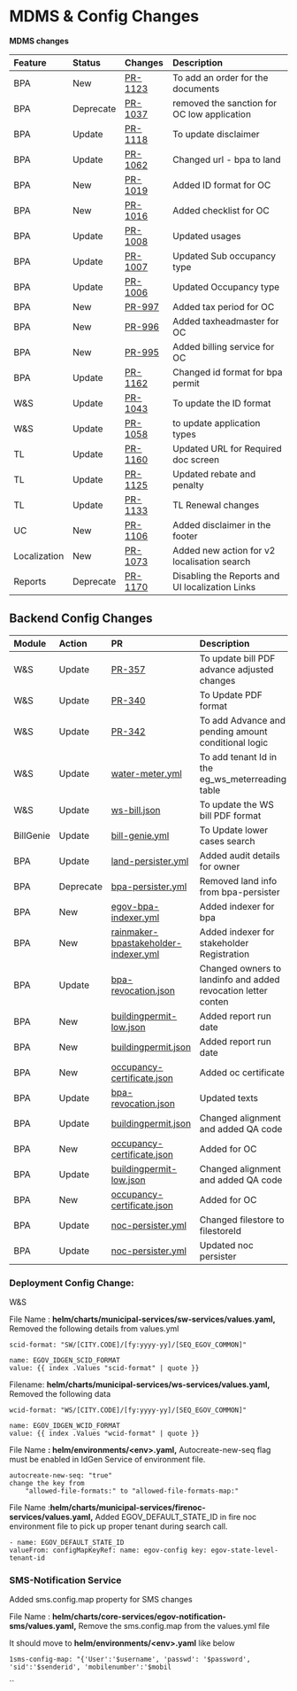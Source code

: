 # MDMS & Config Changes

**MDMS changes**

| **Feature** | **Status** | **Changes** | **Description** |
| :--- | :--- | :--- | :--- |
| BPA | New | [PR-1123](https://github.com/egovernments/egov-mdms-data/pull/1123/files) | To add an order for the documents |
| BPA | Deprecate | [PR-1037](https://github.com/egovernments/egov-mdms-data/pull/1037/files) | removed the sanction for OC low application |
| BPA | Update | [PR-1118](https://github.com/egovernments/egov-mdms-data/pull/1118/files) | To update disclaimer |
| BPA | Update | [PR-1062](https://github.com/egovernments/egov-mdms-data/pull/1062/files) | Changed url - bpa to land |
| BPA | New | [PR-1019](https://github.com/egovernments/egov-mdms-data/pull/1019/files) | Added ID format for OC |
| BPA | New | [PR-1016](https://github.com/egovernments/egov-mdms-data/pull/1016/files) | Added checklist for OC |
| BPA | Update | [PR-1008](https://github.com/egovernments/egov-mdms-data/pull/1008/files) | Updated usages |
| BPA | Update | [PR-1007](https://github.com/egovernments/egov-mdms-data/pull/1007/files) | Updated Sub occupancy type |
| BPA | Update | [PR-1006](https://github.com/egovernments/egov-mdms-data/pull/1006) | Updated Occupancy type |
| BPA | New | [PR-997](https://github.com/egovernments/egov-mdms-data/pull/997) | Added tax period for OC |
| BPA | New | [PR-996](https://github.com/egovernments/egov-mdms-data/pull/996/files) | Added taxheadmaster for OC |
| BPA | New | [PR-995](https://github.com/egovernments/egov-mdms-data/pull/995/files) | Added billing service for OC |
| BPA | Update | [PR-1162](https://github.com/egovernments/egov-mdms-data/pull/1162/files) | Changed id format for bpa permit |
| W&S | Update | [PR-1043](https://github.com/egovernments/egov-mdms-data/pull/1043) | To update the ID format |
| W&S | Update | [PR-1058](https://github.com/egovernments/egov-mdms-data/pull/1058) | to update application types |
| TL | Update | [PR-1160](https://github.com/egovernments/egov-mdms-data/pull/1160) | Updated URL for Required doc screen |
| TL | Update | [PR-1125](https://github.com/egovernments/egov-mdms-data/pull/1125) | Updated rebate and penalty |
| TL | Update | [PR-1133](https://github.com/egovernments/egov-mdms-data/pull/1133) | TL Renewal changes |
| UC | New | [PR-1106](https://github.com/egovernments/egov-mdms-data/pull/1106) | Added disclaimer in the footer |
| Localization | New | [PR-1073](https://github.com/egovernments/egov-mdms-data/pull/1073) | Added new action for v2 localisation search |
| Reports | Deprecate | [PR-1170](https://github.com/egovernments/egov-mdms-data/pull/1170) | Disabling the Reports and UI localization Links |

## Backend Config Changes   <a id="Backend-Config-Changes"></a>

| **Module** | **Action** | **PR** | **Description** |
| :--- | :--- | :--- | :--- |
| W&S | Update | [PR-357](https://github.com/egovernments/configs/pull/357) | To update bill PDF advance adjusted changes |
| W&S | Update | [PR-340](https://github.com/egovernments/configs/pull/340) | To Update PDF format |
| W&S | Update | [PR-342](https://github.com/egovernments/configs/pull/342) | To add Advance and pending amount conditional logic |
| W&S | Update | [water-meter.yml](https://github.com/egovernments/configs/commit/d213b8fbc71c8adc67df393b30c8be9ea923e24f#diff-cad1acac07cf6e6c1843536937285a4d) | To add tenant Id in the eg\_ws\_meterreading table |
| W&S | Update | [ws-bill.json](https://github.com/egovernments/configs/commit/900e8e1c59ebc12f4bea49f52063f524aabf3830#diff-b5d08abcd9524da252a33fcff4c515f8) | To update the WS bill PDF format |
| BillGenie | Update | [bill-genie.yml](https://github.com/egovernments/configs/commit/0f3708cdcf6fba00aa36aab5baeae9a7eeb3ab62#diff-9352898a62515ccb3822f24506a37090) | To Update lower cases search |
| BPA | Update | [land-persister.yml](https://github.com/egovernments/configs/commit/5682f1adb60b40663fe13d545e0c865ad4537b08) | Added audit details for owner |
| BPA | Deprecate | [bpa-persister.yml](https://github.com/egovernments/configs/commit/9ae764474a702249cd3aaefa806a3331a37e0364) | Removed land info from bpa-persister |
| BPA | New | [egov-bpa-indexer.yml](https://github.com/egovernments/configs/commit/47528052b4904ce5ab679324f13165458a83d05a) | Added indexer for bpa |
| BPA | New | [rainmaker-bpastakeholder-indexer.yml](https://github.com/egovernments/configs/commit/47528052b4904ce5ab679324f13165458a83d05a) | Added indexer for stakeholder Registration |
| BPA | Update | [bpa-revocation.json](https://github.com/egovernments/configs/commit/47528052b4904ce5ab679324f13165458a83d05a) | Changed owners to landinfo and added revocation letter conten |
| BPA | New | [buildingpermit-low.json](https://github.com/egovernments/configs/commit/47528052b4904ce5ab679324f13165458a83d05a) | Added report run date |
| BPA | New | [buildingpermit.json](https://github.com/egovernments/configs/commit/47528052b4904ce5ab679324f13165458a83d05a) | Added report run date |
| BPA | New | [occupancy-certificate.json](https://github.com/egovernments/configs/commit/47528052b4904ce5ab679324f13165458a83d05a) | Added oc certificate |
| BPA | Update | [bpa-revocation.json](https://github.com/egovernments/configs/commit/47528052b4904ce5ab679324f13165458a83d05a) | Updated texts |
| BPA | Update | [buildingpermit.json](https://github.com/egovernments/configs/commit/47528052b4904ce5ab679324f13165458a83d05a) | Changed alignment and added QA code |
| BPA | New | [occupancy-certificate.json](https://github.com/egovernments/configs/commit/47528052b4904ce5ab679324f13165458a83d05a) | Added for OC |
| BPA | Update | [buildingpermit-low.json](https://github.com/egovernments/configs/commit/3da5fcefeedda4b13eda3128b42c8e87aea6697a) | Changed alignment and added QA code |
| BPA | New | [occupancy-certificate.json](https://github.com/egovernments/configs/commit/143dda97f86e06544868ec92d5816766ea128e75) | Added for OC |
| BPA | Update | [noc-persister.yml](https://github.com/egovernments/configs/commit/b94803a5d2e700b56c35b89b8cde5e1e32cfdbc4) | Changed filestore to filestoreId |
| BPA | Update | [noc-persister.yml](https://github.com/egovernments/configs/commit/5f7eafdf3339d49a736d31c50037333a11c0f114) | Updated noc persister |

### Deployment Config Change: <a id="Infra-Change:"></a>

W&S

File Name : **helm/charts/municipal-services/sw-services/values.yaml,** Removed the following details from values.yml

```text
scid-format: "SW/[CITY.CODE]/[fy:yyyy-yy]/[SEQ_EGOV_COMMON]"

name: EGOV_IDGEN_SCID_FORMAT
value: {{ index .Values "scid-format" | quote }}
```

Filename: **helm/charts/municipal-services/ws-services/values.yaml,** Removed the following data

```text
wcid-format: "WS/[CITY.CODE]/[fy:yyyy-yy]/[SEQ_EGOV_COMMON]"

name: EGOV_IDGEN_WCID_FORMAT
value: {{ index .Values "wcid-format" | quote }}
```

File Name **: helm/environments/&lt;env&gt;.yaml,** Autocreate-new-seq flag must be enabled in IdGen Service of environment file. 

```text
autocreate-new-seq: "true"
change the key from 
    "allowed-file-formats:" to "allowed-file-formats-map:"
```

File Name :**helm/charts/municipal-services/firenoc-services/values.yaml,** Added EGOV\_DEFAULT\_STATE\_ID in fire noc environment file to pick up proper tenant during search call.

```text
- name: EGOV_DEFAULT_STATE_ID 
valueFrom: configMapKeyRef: name: egov-config key: egov-state-level-tenant-id
```

### SMS-Notification Service <a id="SMS-Notification-Service"></a>

Added sms.config.map property for SMS changes

File Name : **helm/charts/core-services/egov-notification-sms/values.yaml,** Remove the sms.config.map from the values.yml file

It should move to **helm/environments/&lt;env&gt;.yaml** like below

```text
1sms-config-map: "{'User':'$username', 'passwd': '$password', 'sid':'$senderid', 'mobilenumber':'$mobil
```

\`\`

